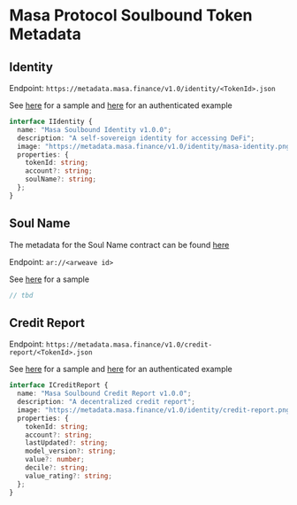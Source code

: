 # Masa Protocol Soulbound Token Metadata

## Identity

Endpoint: `https://metadata.masa.finance/v1.0/identity/<TokenId>.json`

See [here](./identity/metadata.json) for a sample and [here](./identity/metadata_authenticated.json) for an
authenticated example

```typescript
interface IIdentity {
  name: "Masa Soulbound Identity v1.0.0";
  description: "A self-sovereign identity for accessing DeFi";
  image: "https://metadata.masa.finance/v1.0/identity/masa-identity.png";
  properties: {
    tokenId: string;
    account?: string;
    soulName?: string;
  };
}
```

## Soul Name

The metadata for the Soul Name contract can be
found [here](https://github.com/masa-finance/masa-contracts-identity/blob/main/metadata/SoulName.json)

Endpoint: `ar://<arweave id>`

See [here](./soul-name/metadata.json) for a sample

```typescript
// tbd
```

## Credit Report

Endpoint: `https://metadata.masa.finance/v1.0/credit-report/<TokenId>.json`

See [here](./credit-report/metadata.json) for a sample and [here](./credit-report/metadata_authenticated.json) for an
authenticated example

```typescript
interface ICreditReport {
  name: "Masa Soulbound Credit Report v1.0.0";
  description: "A decentralized credit report";
  image: "https://metadata.masa.finance/v1.0/identity/credit-report.png";
  properties: {
    tokenId: string;
    account?: string;
    lastUpdated?: string;
    model_version?: string;
    value?: number;
    decile?: string;
    value_rating?: string;
  };
}
```
